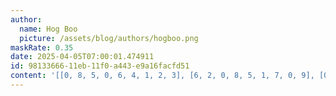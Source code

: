 ```yaml
---
author:
  name: Hog Boo
  picture: /assets/blog/authors/hogboo.png
maskRate: 0.35
date: 2025-04-05T07:00:01.474911
id: 98133666-11eb-11f0-a443-e9a16facfd51
content: '[[0, 8, 5, 0, 6, 4, 1, 2, 3], [6, 2, 0, 8, 5, 1, 7, 0, 9], [0, 9, 4, 0, 7, 3, 0, 6, 0], [2, 1, 0, 5, 4, 7, 0, 8, 6], [0, 3, 6, 0, 2, 0, 9, 5, 0], [0, 5, 0, 0, 3, 9, 0, 0, 2], [5, 6, 0, 7, 9, 2, 8, 0, 4], [9, 4, 8, 0, 1, 0, 2, 0, 5], [0, 0, 2, 0, 0, 5, 6, 9, 1]]'
---
```

